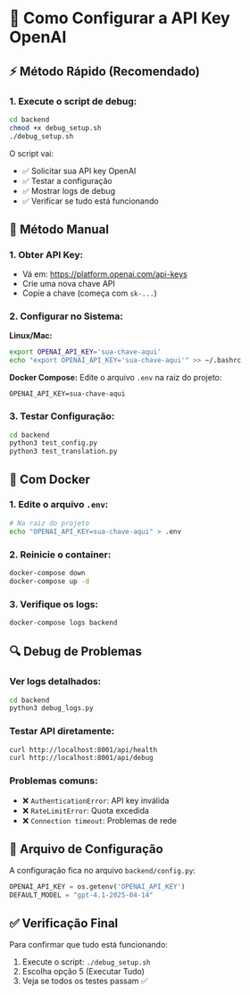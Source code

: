 # 🔑 Como Configurar a API Key OpenAI

## ⚡ Método Rápido (Recomendado)

### 1. Execute o script de debug:
```bash
cd backend
chmod +x debug_setup.sh
./debug_setup.sh
```

O script vai:
- ✅ Solicitar sua API key OpenAI
- ✅ Testar a configuração
- ✅ Mostrar logs de debug
- ✅ Verificar se tudo está funcionando

## 🔧 Método Manual

### 1. Obter API Key:
- Vá em: https://platform.openai.com/api-keys
- Crie uma nova chave API
- Copie a chave (começa com `sk-...`)

### 2. Configurar no Sistema:

**Linux/Mac:**
```bash
export OPENAI_API_KEY='sua-chave-aqui'
echo "export OPENAI_API_KEY='sua-chave-aqui'" >> ~/.bashrc
```

**Docker Compose:**
Edite o arquivo `.env` na raiz do projeto:
```
OPENAI_API_KEY=sua-chave-aqui
```

### 3. Testar Configuração:
```bash
cd backend
python3 test_config.py
python3 test_translation.py
```

## 🐳 Com Docker

### 1. Edite o arquivo `.env`:
```bash
# Na raiz do projeto
echo "OPENAI_API_KEY=sua-chave-aqui" > .env
```

### 2. Reinicie o container:
```bash
docker-compose down
docker-compose up -d
```

### 3. Verifique os logs:
```bash
docker-compose logs backend
```

## 🔍 Debug de Problemas

### Ver logs detalhados:
```bash
cd backend
python3 debug_logs.py
```

### Testar API diretamente:
```bash
curl http://localhost:8001/api/health
curl http://localhost:8001/api/debug
```

### Problemas comuns:
- ❌ `AuthenticationError`: API key inválida
- ❌ `RateLimitError`: Quota excedida
- ❌ `Connection timeout`: Problemas de rede

## 🎯 Arquivo de Configuração

A configuração fica no arquivo `backend/config.py`:
```python
OPENAI_API_KEY = os.getenv('OPENAI_API_KEY')
DEFAULT_MODEL = "gpt-4.1-2025-04-14"
```

## ✅ Verificação Final

Para confirmar que tudo está funcionando:
1. Execute o script: `./debug_setup.sh`
2. Escolha opção 5 (Executar Tudo)
3. Veja se todos os testes passam ✅